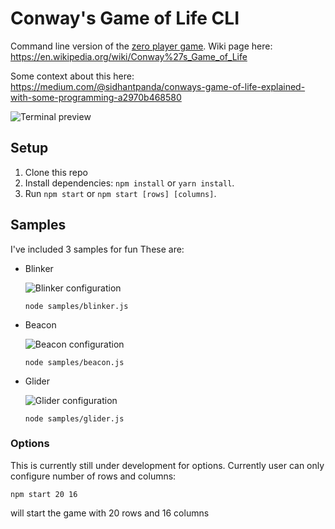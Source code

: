 # Conway's Game of Life CLI
Command line version of the [zero player game](https://en.wikipedia.org/wiki/Zero-player_game?oldformat=true). Wiki page here: 
https://en.wikipedia.org/wiki/Conway%27s_Game_of_Life

Some context about this here: https://medium.com/@sidhantpanda/conways-game-of-life-explained-with-some-programming-a2970b468580

![Terminal preview](https://media.giphy.com/media/2UnJcfVZTkXJHAFtLk/giphy.gif)

## Setup
1. Clone this repo
2. Install dependencies: `npm install` or `yarn install`.
3. Run `npm start` or `npm start [rows] [columns]`.

## Samples
I've included 3 samples for fun These are:
* Blinker 

  ![Blinker configuration](https://media.giphy.com/media/5b9eg7UOynODtk3DBw/200w_d.gif)
  
  `node samples/blinker.js`
* Beacon

  ![Beacon configuration](https://media.giphy.com/media/93fK5oVEGTRBUl2Jeu/200w_d.gif)
  
  `node samples/beacon.js`
* Glider
  
  ![Glider configuration](https://media.giphy.com/media/9FW6lSM6SyhrxMNv2Z/giphy.gif)
  
  `node samples/glider.js`

### Options
This is currently still under development for options. Currently user can only configure number of rows and columns:

  `npm start 20 16`

will start the game with 20 rows and 16 columns
